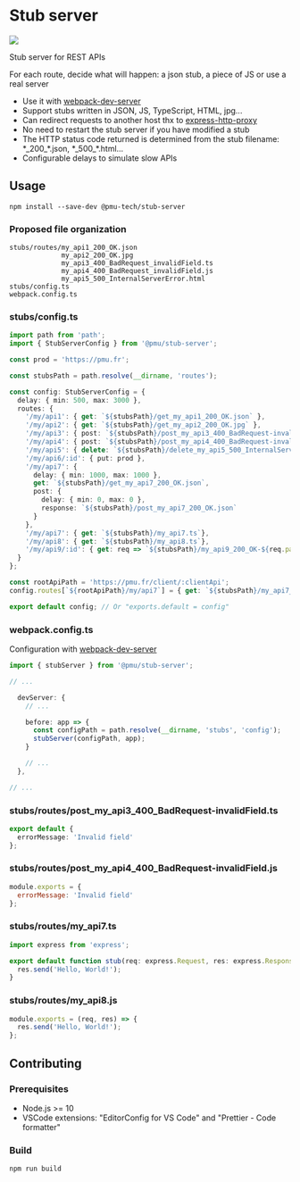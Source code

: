 # Stub server

![](https://github.com/pmu-tech/stub-server/workflows/Node%20CI/badge.svg)

Stub server for REST APIs

For each route, decide what will happen: a json stub, a piece of JS or use a real server

- Use it with [webpack-dev-server](https://github.com/webpack/webpack-dev-server)
- Support stubs written in JSON, JS, TypeScript, HTML, jpg...
- Can redirect requests to another host thx to [express-http-proxy](https://github.com/villadora/express-http-proxy)
- No need to restart the stub server if you have modified a stub
- The HTTP status code returned is determined from the stub filename: \*\_200\_\*.json, \*\_500\_\*.html...
- Configurable delays to simulate slow APIs

## Usage

`npm install --save-dev @pmu-tech/stub-server`

### Proposed file organization

```
stubs/routes/my_api1_200_OK.json
             my_api2_200_OK.jpg
             my_api3_400_BadRequest_invalidField.ts
             my_api4_400_BadRequest_invalidField.js
             my_api5_500_InternalServerError.html
stubs/config.ts
webpack.config.ts
```

### stubs/config.ts

```TypeScript
import path from 'path';
import { StubServerConfig } from '@pmu/stub-server';

const prod = 'https://pmu.fr';

const stubsPath = path.resolve(__dirname, 'routes');

const config: StubServerConfig = {
  delay: { min: 500, max: 3000 },
  routes: {
    '/my/api1': { get: `${stubsPath}/get_my_api1_200_OK.json` },
    '/my/api2': { get: `${stubsPath}/get_my_api2_200_OK.jpg` },
    '/my/api3': { post: `${stubsPath}/post_my_api3_400_BadRequest-invalidField.ts` },
    '/my/api4': { post: `${stubsPath}/post_my_api4_400_BadRequest-invalidField.js` },
    '/my/api5': { delete: `${stubsPath}/delete_my_api5_500_InternalServerError.html` },
    '/my/api6/:id': { put: prod },
    '/my/api7': {
      delay: { min: 1000, max: 1000 },
      get: `${stubsPath}/get_my_api7_200_OK.json`,
      post: {
        delay: { min: 0, max: 0 },
        response: `${stubsPath}/post_my_api7_200_OK.json`
      }
    },
    '/my/api7': { get: `${stubsPath}/my_api7.ts`},
    '/my/api8': { get: `${stubsPath}/my_api8.ts`},
    '/my/api9/:id': { get: req => `${stubsPath}/my_api9_200_OK-${req.params.id}.json` }
  }
};

const rootApiPath = 'https://pmu.fr/client/:clientApi';
config.routes[`${rootApiPath}/my/api7`] = { get: `${stubsPath}/my_api7_200_OK.json` };

export default config; // Or "exports.default = config"
```

### webpack.config.ts

Configuration with [webpack-dev-server](https://github.com/webpack/webpack-dev-server)

```TypeScript
import { stubServer } from '@pmu/stub-server';

// ...

  devServer: {
    // ...

    before: app => {
      const configPath = path.resolve(__dirname, 'stubs', 'config');
      stubServer(configPath, app);
    }

    // ...
  },

// ...
```

### stubs/routes/post_my_api3_400_BadRequest-invalidField.ts

```TypeScript
export default {
  errorMessage: 'Invalid field'
};
```

### stubs/routes/post_my_api4_400_BadRequest-invalidField.js

```JavaScript
module.exports = {
  errorMessage: 'Invalid field'
};
```

### stubs/routes/my_api7.ts

```TypeScript
import express from 'express';

export default function stub(req: express.Request, res: express.Response) {
  res.send('Hello, World!');
}
```

### stubs/routes/my_api8.js

```JavaScript
module.exports = (req, res) => {
  res.send('Hello, World!');
};
```

## Contributing

### Prerequisites

- Node.js >= 10
- VSCode extensions: "EditorConfig for VS Code" and "Prettier - Code formatter"

### Build

`npm run build`
